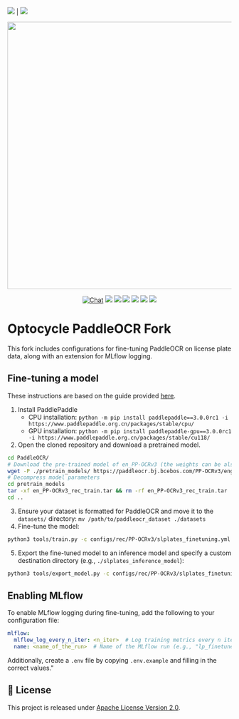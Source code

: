 [<img src="https://img.shields.io/badge/Language-English-blue.svg">](README_en.md) | [<img src="https://img.shields.io/badge/Language-简体中文-red.svg">](README.md)

<p align="center">
 <img src="https://github.com/PaddlePaddle/PaddleOCR/releases/download/v2.8.0/PaddleOCR_logo.png" align="middle" width = "600"/>
<p align="center">
<p align="center">
    <a href="https://discord.gg/z9xaRVjdbD"><img src="https://img.shields.io/badge/Chat-on%20discord-7289da.svg?sanitize=true" alt="Chat"></a>
    <a href="./LICENSE"><img src="https://img.shields.io/badge/license-Apache%202-dfd.svg"></a>
    <a href="https://github.com/PaddlePaddle/PaddleOCR/releases"><img src="https://img.shields.io/github/v/release/PaddlePaddle/PaddleOCR?color=ffa"></a>
    <a href=""><img src="https://img.shields.io/badge/python-3.7+-aff.svg"></a>
    <a href=""><img src="https://img.shields.io/badge/os-linux%2C%20win%2C%20mac-pink.svg"></a>
    <a href="https://pypi.org/project/PaddleOCR/"><img src="https://img.shields.io/pypi/dm/PaddleOCR?color=9cf"></a>
    <a href="https://github.com/PaddlePaddle/PaddleOCR/stargazers"><img src="https://img.shields.io/github/stars/PaddlePaddle/PaddleOCR?color=ccf"></a>
</p>

# Optocycle PaddleOCR Fork

This fork includes configurations for fine-tuning PaddleOCR on license plate data, along with an extension for MLflow logging.

## Fine-tuning a model

These instructions are based on the guide provided [here](https://paddlepaddle.github.io/PaddleOCR/latest/en/quick_start.html). 
1. Install PaddlePaddle
    - CPU installation: `python -m pip install paddlepaddle==3.0.0rc1 -i https://www.paddlepaddle.org.cn/packages/stable/cpu/`
    - GPU installation: `python -m pip install paddlepaddle-gpu==3.0.0rc1 -i https://www.paddlepaddle.org.cn/packages/stable/cu118/`
2. Open the cloned repository and download a pretrained model.
```bash
cd PaddleOCR/
# Download the pre-trained model of en_PP-OCRv3 (the weights can be also found in MinIO)
wget -P ./pretrain_models/ https://paddleocr.bj.bcebos.com/PP-OCRv3/english/en_PP-OCRv3_rec_train.tar
# Decompress model parameters
cd pretrain_models
tar -xf en_PP-OCRv3_rec_train.tar && rm -rf en_PP-OCRv3_rec_train.tar
cd ..
```
3. Ensure your dataset is formatted for PaddleOCR and move it to the `datasets/` directory: `mv /path/to/paddleocr_dataset ./datasets`
4. Fine-tune the model:
```bash
python3 tools/train.py -c configs/rec/PP-OCRv3/slplates_finetuning.yml -o Global.pretrained_model=pretrain_models/en_PP-OCRv3_rec_train/best_accuracy
```
5. Export the fine-tuned model to an inference model and specify a custom destination directory (e.g., `./slplates_inference_model`):
```bash
python3 tools/export_model.py -c configs/rec/PP-OCRv3/slplates_finetuning.yml -o Global.pretrained_model=output/normal_finetuned_slplates_paddleocr/best_model/model  Global.save_inference_dir=./slplates_inference_model
```

## Enabling MLflow

To enable MLflow logging during fine-tuning, add the following to your configuration file:
```yaml
mlflow:
  mlflow_log_every_n_iter: <n_iter>  # Log training metrics every n iterations (evaluation metrics are always logged)
  name: <name_of_the_run>  # Name of the MLflow run (e.g., "lp_finetuned")
```
Additionally, create a `.env` file by copying `.env.example` and filling in the correct values."

## 📄 License

This project is released under [Apache License Version 2.0](./LICENSE).